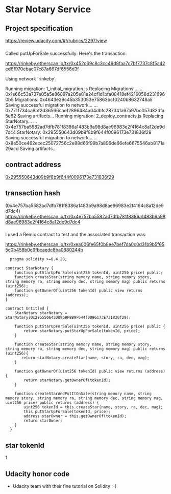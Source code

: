 # Star Notary Service

## Project specification 

https://review.udacity.com/#!/rubrics/2297/view


###

Called putUpForSale successfully: Here's the transaction:

https://rinkeby.etherscan.io/tx/0x452c69c8c3cc49d8faa7c7bf7737c8f5a42ed6f970ebac07c87a667df6556d3f 

Using network 'rinkeby'.

Running migration: 1_initial_migration.js
  Replacing Migrations...
  ... 0x1e66c53a737e05a5e86097a205e81e24cf1d1bfa08418ef4216058d2316960b5
  Migrations: 0x4643e29c45b353053e75863bcf0240b8632748a5
Saving successful migration to network...
  ... 0x7711734ca9bf2d36566cae12896484a04dbfc287341a67a97bc057d82dfa5e62
Saving artifacts...
Running migration: 2_deploy_contracts.js
  Replacing StarNotary...
  ... 0x4e757ba5582ad7dfb781f8386a1483b9a98d8ae96983e2f4164c8a12de9d7dc4
  StarNotary: 0x295550643d09b9f8b9f644f0096173e731836f29
Saving successful migration to network...
  ... 0x8e50ce462ecec25072756c2e88d66f99b7a896de66efe6675546ab8171a29acd
Saving artifacts...

## contract address
[0x295550643d09b9f8b9f644f0096173e731836f29](https://rinkeby.etherscan.io/address/0x295550643d09b9f8b9f644f0096173e731836f29)

## transaction hash
(0x4e757ba5582ad7dfb781f8386a1483b9a98d8ae96983e2f4164c8a12de9d7dc4)
https://rinkeby.etherscan.io/tx/0x4e757ba5582ad7dfb781f8386a1483b9a98d8ae96983e2f4164c8a12de9d7dc4

### 
I used a Remix contract to test and the associated transaction was:

https://rinkeby.etherscan.io/tx/0xea006fe65f0b8ee7bef7da0c0d31b9b5f655c0b458b0c6fbcaedc8ba0880244b

```
  pragma solidity >=0.4.20;

contract StarNotary {
    function putStarUpForSale(uint256 tokenId, uint256 price) public;
    function createStar(string memory name, string memory story,  string memory ra, string memory dec, string memory mag) public returns (uint256);
    function getOwnerOf(uint256 tokenId) public view returns (address);
}

contract Untitled {
    StarNotary starNotary = StarNotary(0x295550643D09b9F8B9F644f0096173E731836f29);
    
    function putStarUpForSale(uint256 tokenId, uint256 price) public {
        return starNotary.putStarUpForSale(tokenId, price);
    }
    
    function createStar(string memory name, string memory story, string memory ra, string memory dec, string memory mag) public returns (uint256){
       return starNotary.createStar(name, story, ra, dec, mag);
    }
    
    function getOwnerOf(uint256 tokenId) public view returns (address) {
        return starNotary.getOwnerOf(tokenId);
    }
    
    function createStarAndPutItOnSale(string memory name, string memory story, string memory ra, string memory dec, string memory mag, uint256 price) public returns (address) {
        uint256 tokenId = this.createStar(name, story, ra, dec, mag);
        this.putStarUpForSale(tokenId, price);
        address starOwner = this.getOwnerOf(tokenId);
        return starOwner;
    }
  }
```

## star tokenId
1

## Udacity honor code
- Udacity team with their fine tutorial on Solidity :-)
